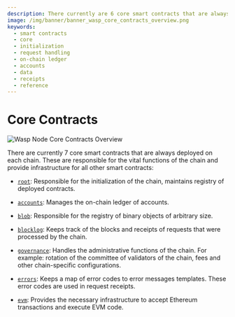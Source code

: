 ```yaml
---
description: There currently are 6 core smart contracts that are always deployed on each  chain, root, _default, accounts, blob, blocklog, and governance.
image: /img/banner/banner_wasp_core_contracts_overview.png
keywords:
  - smart contracts
  - core
  - initialization
  - request handling
  - on-chain ledger
  - accounts
  - data
  - receipts
  - reference
---
```


# Core Contracts

![Wasp Node Core Contracts Overview](/img/banner/banner_wasp_core_contracts_overview.png)

There are currently 7 core smart contracts that are always deployed on each
chain. These are responsible for the vital functions of the chain and
provide infrastructure for all other smart contracts:

- [`root`](/isc/reference/core-contracts/root): Responsible for the initialization of the chain, maintains registry of deployed contracts.

- [`accounts`](/isc/reference/core-contracts/accounts): Manages the on-chain ledger of accounts.

- [`blob`](/isc/reference/core-contracts/blob): Responsible for the registry of binary objects of arbitrary size.

- [`blocklog`](/isc/reference/core-contracts/blocklog): Keeps track of the blocks and receipts of requests that were processed by the chain.

- [`governance`](/isc/reference/core-contracts/governance): Handles the administrative functions of the chain. For example: rotation of the committee of validators of the chain, fees and other chain-specific configurations.

- [`errors`](/isc/reference/core-contracts/errors): Keeps a map of error codes to error messages templates. These error codes are used in request receipts.

- [`evm`](/isc/reference/core-contracts/evm): Provides the necessary infrastructure to accept Ethereum
  transactions and execute EVM code.

